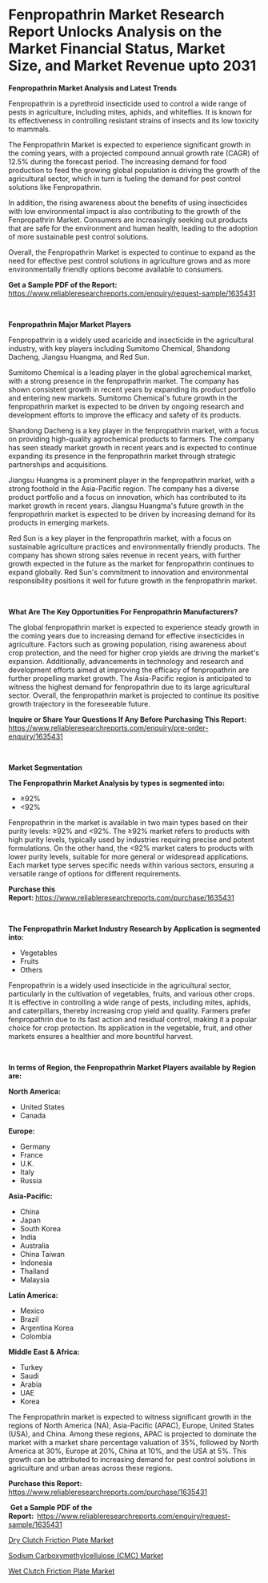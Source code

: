<p><h1>Fenpropathrin Market Research Report Unlocks Analysis on the Market Financial Status, Market Size, and Market Revenue upto 2031</h1></p><p><strong>Fenpropathrin Market Analysis and Latest Trends</strong></p>
<p><p>Fenpropathrin is a pyrethroid insecticide used to control a wide range of pests in agriculture, including mites, aphids, and whiteflies. It is known for its effectiveness in controlling resistant strains of insects and its low toxicity to mammals.</p><p>The Fenpropathrin Market is expected to experience significant growth in the coming years, with a projected compound annual growth rate (CAGR) of 12.5% during the forecast period. The increasing demand for food production to feed the growing global population is driving the growth of the agricultural sector, which in turn is fueling the demand for pest control solutions like Fenpropathrin.</p><p>In addition, the rising awareness about the benefits of using insecticides with low environmental impact is also contributing to the growth of the Fenpropathrin Market. Consumers are increasingly seeking out products that are safe for the environment and human health, leading to the adoption of more sustainable pest control solutions.</p><p>Overall, the Fenpropathrin Market is expected to continue to expand as the need for effective pest control solutions in agriculture grows and as more environmentally friendly options become available to consumers.</p></p>
<p><strong>Get a Sample PDF of the Report:&nbsp;</strong> <a href="https://www.reliableresearchreports.com/enquiry/request-sample/1635431">https://www.reliableresearchreports.com/enquiry/request-sample/1635431</a></p>
<p>&nbsp;</p>
<p><strong>Fenpropathrin Major Market Players</strong></p>
<p><p>Fenpropathrin is a widely used acaricide and insecticide in the agricultural industry, with key players including Sumitomo Chemical, Shandong Dacheng, Jiangsu Huangma, and Red Sun. </p><p>Sumitomo Chemical is a leading player in the global agrochemical market, with a strong presence in the fenpropathrin market. The company has shown consistent growth in recent years by expanding its product portfolio and entering new markets. Sumitomo Chemical's future growth in the fenpropathrin market is expected to be driven by ongoing research and development efforts to improve the efficacy and safety of its products.</p><p>Shandong Dacheng is a key player in the fenpropathrin market, with a focus on providing high-quality agrochemical products to farmers. The company has seen steady market growth in recent years and is expected to continue expanding its presence in the fenpropathrin market through strategic partnerships and acquisitions.</p><p>Jiangsu Huangma is a prominent player in the fenpropathrin market, with a strong foothold in the Asia-Pacific region. The company has a diverse product portfolio and a focus on innovation, which has contributed to its market growth in recent years. Jiangsu Huangma's future growth in the fenpropathrin market is expected to be driven by increasing demand for its products in emerging markets.</p><p>Red Sun is a key player in the fenpropathrin market, with a focus on sustainable agriculture practices and environmentally friendly products. The company has shown strong sales revenue in recent years, with further growth expected in the future as the market for fenpropathrin continues to expand globally. Red Sun's commitment to innovation and environmental responsibility positions it well for future growth in the fenpropathrin market.</p></p>
<p>&nbsp;</p>
<p><strong>What Are The Key Opportunities For Fenpropathrin Manufacturers?</strong></p>
<p><p>The global fenpropathrin market is expected to experience steady growth in the coming years due to increasing demand for effective insecticides in agriculture. Factors such as growing population, rising awareness about crop protection, and the need for higher crop yields are driving the market's expansion. Additionally, advancements in technology and research and development efforts aimed at improving the efficacy of fenpropathrin are further propelling market growth. The Asia-Pacific region is anticipated to witness the highest demand for fenpropathrin due to its large agricultural sector. Overall, the fenpropathrin market is projected to continue its positive growth trajectory in the foreseeable future.</p></p>
<p><strong>Inquire or Share Your Questions If Any Before Purchasing This Report:</strong> <a href="https://www.reliableresearchreports.com/enquiry/pre-order-enquiry/1635431">https://www.reliableresearchreports.com/enquiry/pre-order-enquiry/1635431</a></p>
<p>&nbsp;</p>
<p><strong>Market Segmentation</strong></p>
<p><strong>The Fenpropathrin Market Analysis by types is segmented into:</strong></p>
<p><ul><li>≥92%</li><li><92%</li></ul></p>
<p><p>Fenpropathrin in the market is available in two main types based on their purity levels: ≥92% and <92%. The ≥92% market refers to products with high purity levels, typically used by industries requiring precise and potent formulations. On the other hand, the <92% market caters to products with lower purity levels, suitable for more general or widespread applications. Each market type serves specific needs within various sectors, ensuring a versatile range of options for different requirements.</p></p>
<p><strong>Purchase this Report:&nbsp;</strong><a href="https://www.reliableresearchreports.com/purchase/1635431">https://www.reliableresearchreports.com/purchase/1635431</a></p>
<p>&nbsp;</p>
<p><strong>The Fenpropathrin Market Industry Research by Application is segmented into:</strong></p>
<p><ul><li>Vegetables</li><li>Fruits</li><li>Others</li></ul></p>
<p><p>Fenpropathrin is a widely used insecticide in the agricultural sector, particularly in the cultivation of vegetables, fruits, and various other crops. It is effective in controlling a wide range of pests, including mites, aphids, and caterpillars, thereby increasing crop yield and quality. Farmers prefer fenpropathrin due to its fast action and residual control, making it a popular choice for crop protection. Its application in the vegetable, fruit, and other markets ensures a healthier and more bountiful harvest.</p></p>
<p>&nbsp;</p>
<p><strong>In terms of Region, the Fenpropathrin Market Players available by Region are:</strong></p>
<p>
    <p> <strong> North America: </strong>
        <ul>
            <li>United States</li>
            <li>Canada</li>
        </ul>
        </p> 
    <p> <strong> Europe: </strong>
        <ul>
            <li>Germany</li>
            <li>France</li>
            <li>U.K.</li>
            <li>Italy</li>
            <li>Russia</li>
        </ul>
        </p> 
    <p> <strong> Asia-Pacific: </strong>
        <ul>
            <li>China</li>
            <li>Japan</li>
            <li>South Korea</li>
            <li>India</li>
            <li>Australia</li>
            <li>China Taiwan</li>
            <li>Indonesia</li>
            <li>Thailand</li>
            <li>Malaysia</li>
        </ul>
        </p> 
    <p> <strong> Latin America: </strong>
        <ul>
            <li>Mexico</li>
            <li>Brazil</li>
            <li>Argentina Korea</li>
            <li>Colombia</li>
        </ul>
        </p> 
    <p> <strong> Middle East & Africa: </strong>
        <ul>
            <li>Turkey</li>
            <li>Saudi</li>
            <li>Arabia</li>
            <li>UAE</li>
            <li>Korea</li>
        </ul>
    </p>
    </p>
<p><p>The Fenpropathrin market is expected to witness significant growth in the regions of North America (NA), Asia-Pacific (APAC), Europe, United States (USA), and China. Among these regions, APAC is projected to dominate the market with a market share percentage valuation of 35%, followed by North America at 30%, Europe at 20%, China at 10%, and the USA at 5%. This growth can be attributed to increasing demand for pest control solutions in agriculture and urban areas across these regions.</p></p>
<p><strong>Purchase this Report: </strong><a href="https://www.reliableresearchreports.com/purchase/1635431">https://www.reliableresearchreports.com/purchase/1635431</a></p>
<p>&nbsp;<strong>Get a Sample PDF of the Report:&nbsp;&nbsp;</strong><a href="https://www.reliableresearchreports.com/enquiry/request-sample/1635431">https://www.reliableresearchreports.com/enquiry/request-sample/1635431</a></p>
<p><strong></strong></p>
<p><p><a href="https://view.publitas.com/reportprime-1/global-dry-clutch-friction-plate-market-by-types-applications-and-major-players-with-regional-growth-rate-analysis-and-development-situation-from-2024-to-2031/">Dry Clutch Friction Plate Market</a></p><p><a href="https://view.publitas.com/reportprime-1/sodium-carboxymethylcellulose-cmc-market-analysis-and-market-size-global-industry-overview-market-segmentation-and-forecast-2024-to-2031/">Sodium Carboxymethylcellulose (CMC) Market</a></p><p><a href="https://view.publitas.com/reportprime-1/wet-clutch-friction-plate-market-provides-a-comprehensive-analysis-including-a-macro-overview-of-the-market-as-well-as-micro-details-such-as-market-size-and-competitive-landscape/">Wet Clutch Friction Plate Market</a></p></p>